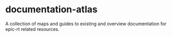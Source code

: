 # documentation-atlas
A collection of maps and guides to existing and overview documentation for epic-rt related resources.
